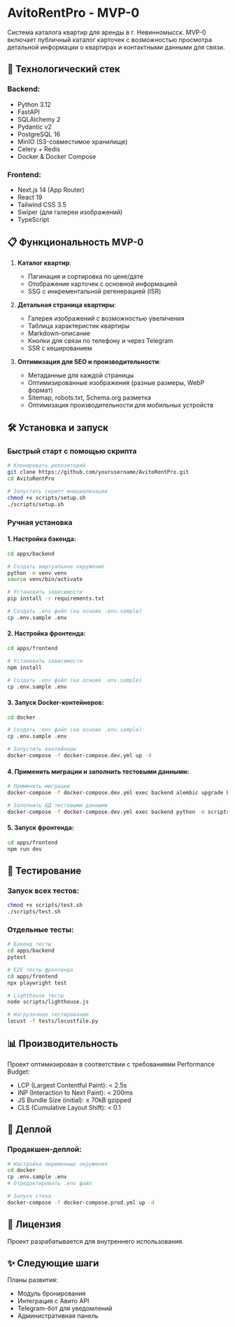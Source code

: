 # AvitoRentPro - MVP-0

Система каталога квартир для аренды в г. Невинномысск. MVP-0 включает публичный каталог карточек с возможностью просмотра детальной информации о квартирах и контактными данными для связи.

## 🚀 Технологический стек

### Backend:
- Python 3.12
- FastAPI
- SQLAlchemy 2
- Pydantic v2
- PostgreSQL 16
- MinIO (S3-совместимое хранилище)
- Celery + Redis
- Docker & Docker Compose

### Frontend:
- Next.js 14 (App Router)
- React 19
- Tailwind CSS 3.5
- Swiper (для галереи изображений)
- TypeScript

## 📋 Функциональность MVP-0

1. **Каталог квартир**:
   - Пагинация и сортировка по цене/дате
   - Отображение карточек с основной информацией
   - SSG с инкрементальной регенерацией (ISR)

2. **Детальная страница квартиры**:
   - Галерея изображений с возможностью увеличения
   - Таблица характеристик квартиры
   - Markdown-описание
   - Кнопки для связи по телефону и через Telegram
   - SSR с кешированием

3. **Оптимизация для SEO и производительности**:
   - Метаданные для каждой страницы
   - Оптимизированные изображения (разные размеры, WebP формат)
   - Sitemap, robots.txt, Schema.org разметка
   - Оптимизация производительности для мобильных устройств

## 🛠️ Установка и запуск

### Быстрый старт с помощью скрипта

```bash
# Клонировать репозиторий
git clone https://github.com/yourusername/AvitoRentPro.git
cd AvitoRentPro

# Запустить скрипт инициализации
chmod +x scripts/setup.sh
./scripts/setup.sh
```

### Ручная установка

#### 1. Настройка бэкенда:

```bash
cd apps/backend

# Создать виртуальное окружение
python -m venv venv
source venv/bin/activate

# Установить зависимости
pip install -r requirements.txt

# Создать .env файл (на основе .env.sample)
cp .env.sample .env
```

#### 2. Настройка фронтенда:

```bash
cd apps/frontend

# Установить зависимости
npm install

# Создать .env файл (на основе .env.sample)
cp .env.sample .env
```

#### 3. Запуск Docker-контейнеров:

```bash
cd docker

# Создать .env файл (на основе .env.sample)
cp .env.sample .env

# Запустить контейнеры
docker-compose -f docker-compose.dev.yml up -d
```

#### 4. Применить миграции и заполнить тестовыми данными:

```bash
# Применить миграции
docker-compose -f docker-compose.dev.yml exec backend alembic upgrade head

# Заполнить БД тестовыми данными
docker-compose -f docker-compose.dev.yml exec backend python -m scripts.seed_data
```

#### 5. Запуск фронтенда:

```bash
cd apps/frontend
npm run dev
```

## 🧪 Тестирование

### Запуск всех тестов:

```bash
chmod +x scripts/test.sh
./scripts/test.sh
```

### Отдельные тесты:

```bash
# Бэкенд тесты
cd apps/backend
pytest

# E2E тесты фронтенда
cd apps/frontend
npx playwright test

# Lighthouse тесты
node scripts/lighthouse.js

# Нагрузочное тестирование
locust -f tests/locustfile.py
```

## 📊 Производительность

Проект оптимизирован в соответствии с требованиями Performance Budget:

- LCP (Largest Contentful Paint): < 2.5s
- INP (Interaction to Next Paint): < 200ms
- JS Bundle Size (initial): ≤ 70kB gzipped
- CLS (Cumulative Layout Shift): < 0.1

## 🚀 Деплой

### Продакшен-деплой:

```bash
# Настройка переменных окружения
cd docker
cp .env.sample .env
# Отредактировать .env файл

# Запуск стека
docker-compose -f docker-compose.prod.yml up -d
```

## 📝 Лицензия

Проект разрабатывается для внутреннего использования.

## ✨ Следующие шаги

Планы развития:
- Модуль бронирования
- Интеграция с Авито API
- Telegram-бот для уведомлений
- Административная панель
